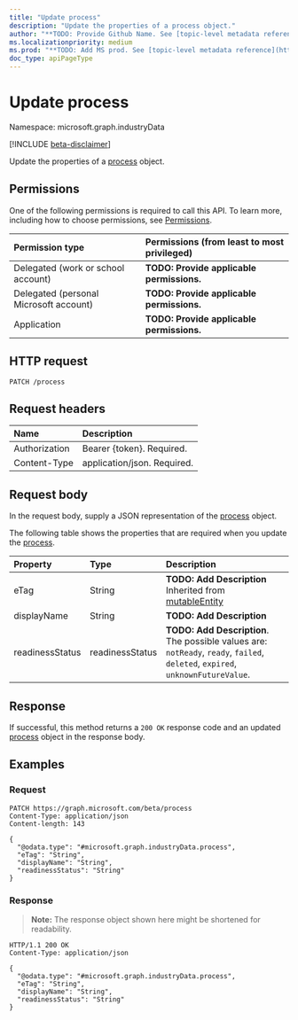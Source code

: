 ```yaml
---
title: "Update process"
description: "Update the properties of a process object."
author: "**TODO: Provide Github Name. See [topic-level metadata reference](https://msgo.azurewebsites.net/add/document/guidelines/metadata.html#topic-level-metadata)**"
ms.localizationpriority: medium
ms.prod: "**TODO: Add MS prod. See [topic-level metadata reference](https://msgo.azurewebsites.net/add/document/guidelines/metadata.html#topic-level-metadata)**"
doc_type: apiPageType
---
```


# Update process
Namespace: microsoft.graph.industryData

[!INCLUDE [beta-disclaimer](../../includes/beta-disclaimer.md)]

Update the properties of a [process](../resources/industrydata-process.md) object.

## Permissions
One of the following permissions is required to call this API. To learn more, including how to choose permissions, see [Permissions](/graph/permissions-reference).

|Permission type|Permissions (from least to most privileged)|
|:---|:---|
|Delegated (work or school account)|**TODO: Provide applicable permissions.**|
|Delegated (personal Microsoft account)|**TODO: Provide applicable permissions.**|
|Application|**TODO: Provide applicable permissions.**|

## HTTP request

<!-- {
  "blockType": "ignored"
}
-->
``` http
PATCH /process
```

## Request headers
|Name|Description|
|:---|:---|
|Authorization|Bearer {token}. Required.|
|Content-Type|application/json. Required.|

## Request body
In the request body, supply a JSON representation of the [process](../resources/industrydata-process.md) object.

The following table shows the properties that are required when you update the [process](../resources/industrydata-process.md).

|Property|Type|Description|
|:---|:---|:---|
|eTag|String|**TODO: Add Description** Inherited from [mutableEntity](../resources/industrydata-mutableentity.md)|
|displayName|String|**TODO: Add Description**|
|readinessStatus|readinessStatus|**TODO: Add Description**. The possible values are: `notReady`, `ready`, `failed`, `deleted`, `expired`, `unknownFutureValue`.|



## Response

If successful, this method returns a `200 OK` response code and an updated [process](../resources/industrydata-process.md) object in the response body.

## Examples

### Request
<!-- {
  "blockType": "request",
  "name": "update_process"
}
-->
``` http
PATCH https://graph.microsoft.com/beta/process
Content-Type: application/json
Content-length: 143

{
  "@odata.type": "#microsoft.graph.industryData.process",
  "eTag": "String",
  "displayName": "String",
  "readinessStatus": "String"
}
```


### Response
>**Note:** The response object shown here might be shortened for readability.
<!-- {
  "blockType": "response",
  "truncated": true
}
-->
``` http
HTTP/1.1 200 OK
Content-Type: application/json

{
  "@odata.type": "#microsoft.graph.industryData.process",
  "eTag": "String",
  "displayName": "String",
  "readinessStatus": "String"
}
```

